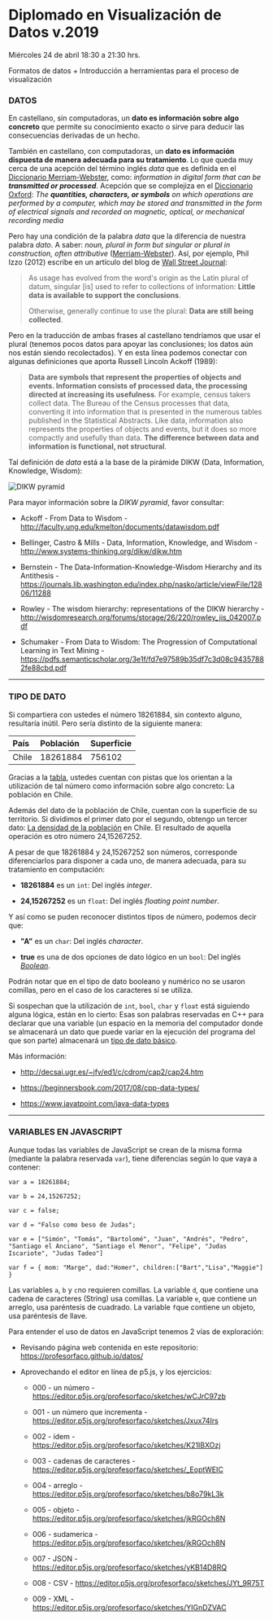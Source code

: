 # Diplomado en Visualización de Datos v.2019

Miércoles 24 de abril
18:30 a 21:30 hrs.

Formatos de datos + Introducción a herramientas para el proceso de visualización

### DATOS

En castellano, sin computadoras, un **dato es información sobre algo concreto** que permite su conocimiento exacto o sirve para deducir las consecuencias derivadas de un hecho.

También en castellano, con computadoras, un **dato es información dispuesta de manera adecuada para su tratamiento**. Lo que queda muy cerca de una acepción del término inglés *data* que es definida en el [Diccionario Merriam-Webster](https://www.merriam-webster.com/dictionary/data), como: *information in digital form that can be **transmitted or processed***. Acepción que se complejiza en el [Diccionario Oxford](https://en.oxforddictionaries.com/definition/data): *The **quantities, characters, or symbols** on which operations are performed by a computer, which may be stored and transmitted in the form of electrical signals and recorded on magnetic, optical, or mechanical recording media*

Pero hay una condición de la palabra *data* que la diferencia de nuestra palabra *dato*. A saber: *noun, plural in form but singular or plural in construction, often attributive* ([Merriam-Webster](https://www.merriam-webster.com/dictionary/data)). Así, por ejemplo, Phil Izzo (2012) escribe en un artículo del blog de [Wall Street Journal](https://blogs.wsj.com/economics/2012/07/05/is-data-is-or-is-data-aint-a-plural/):

> As usage has evolved from the word's origin as the Latin plural of datum, singular [is] used to refer to collections of information: **Little data is available to support the conclusions**.
> 
> Otherwise, generally continue to use the plural: **Data are still being collected**.

Pero en la traducción de ambas frases al castellano tendríamos que usar el plural (tenemos pocos datos para apoyar las conclusiones; los datos aún nos están siendo recolectados). Y en esta línea podemos conectar con algunas definiciones que aporta Russell Lincoln Ackoff (1989):

> **Data are symbols that represent the properties of objects and events. Information consists of processed data, the processing directed at increasing its usefulness**. For example, census takers collect data. The Bureau of the Census processes that data, converting it into information that is presented in the numerous tables published in the Statistical Abstracts. Like data, information also represents the properties of objects and events, but it does so more compactly and usefully than data. **The difference between data and information is functional, not structural**.

Tal definición de *data* está a la base de la pirámide DIKW (Data, Information, Knowledge, Wisdom):

![DIKW pyramid](https://eight2late.files.wordpress.com/2011/03/dikw.jpg)

Para mayor información sobre la *DIKW pyramid*, favor consultar:

- Ackoff - From Data to Wisdom - http://faculty.ung.edu/kmelton/documents/datawisdom.pdf

- Bellinger, Castro & Mills - Data, Information, Knowledge, and Wisdom - http://www.systems-thinking.org/dikw/dikw.htm

- Bernstein - The Data-Information-Knowledge-Wisdom Hierarchy and its Antithesis - https://journals.lib.washington.edu/index.php/nasko/article/viewFile/12806/11288

- Rowley - The wisdom hierarchy: representations of the DIKW hierarchy - http://wisdomresearch.org/forums/storage/26/220/rowley_jis_042007.pdf

- Schumaker - From Data to Wisdom: The Progression of Computational Learning in Text Mining - https://pdfs.semanticscholar.org/3e1f/fd7e97589b35df7c3d08c94357882fe88cbd.pdf

- - - - - - - - - - - - - - - - 

### TIPO DE DATO

Si compartiera con ustedes el número 18261884, sin contexto alguno, resultaría inútil. Pero sería distinto de la siguiente manera: 

| País      |  Población       | Superficie     |
|:----------|:-----------------|:---------------|
| Chile     | 18261884         | 756102         |

Gracias a la [tabla](http://www.visual-literacy.org/periodic_table/periodic_table.html), ustedes cuentan con pistas que los orientan a la utilización de tal número como información sobre algo concreto: La población en Chile. 

Además del dato de la población de Chile, cuentan con la superficie de su territorio. Si dividimos el primer dato por el segundo, obtengo un tercer dato: [La densidad de la población](https://es.wikipedia.org/wiki/Densidad_de_población) en Chile. El resultado de aquella operación es otro número 24,15267252.

A pesar de que 18261884 y 24,15267252 son números, corresponde diferenciarlos para disponer a cada uno, de manera adecuada, para su tratamiento en computación: 

- **18261884** es un `int`: Del inglés *integer*.  

- **24,15267252** es un `float`: Del inglés *floating point number*.

Y así como se puden reconocer distintos tipos de número, podemos decir que:

- **"A"** es un `char`: Del inglés *character*.

- **true** es una de dos opciones de dato lógico en un `bool`: Del inglés [*Boolean*](https://es.wikipedia.org/wiki/Tipo_de_dato_l%C3%B3gico). 

Podrán notar que en el tipo de dato booleano y numérico no se usaron comillas, pero en el caso de los caracteres sí se utiliza. 

Si sospechan que la utilización de `int`, `bool`, `char` y `float` está siguiendo alguna lógica, están en lo cierto: Esas son palabras reservadas en C++ para declarar que una variable (un espacio en la memoria del computador donde se almacenará un dato que puede variar en la ejecución del programa del que son parte) almacenará un [tipo de dato básico](https://www.javatpoint.com/cpp-data-types). 

Más información:

- http://decsai.ugr.es/~jfv/ed1/c/cdrom/cap2/cap24.htm

- https://beginnersbook.com/2017/08/cpp-data-types/

- https://www.javatpoint.com/java-data-types


- - - - - - - - - - - - - - - - -

### VARIABLES EN JAVASCRIPT

Aunque todas las variables de JavaScript se crean de la misma forma (mediante la palabra reservada `var`), tiene diferencias según lo que vaya a contener: 

```
var a = 18261884;

var b = 24,15267252;

var c = false;

var d = "Falso como beso de Judas";

var e = ["Simón", "Tomás", "Bartolomé", "Juan", "Andrés", "Pedro", "Santiago el Anciano", "Santiago el Menor", "Felipe", "Judas Iscariote", "Judas Tadeo"]

var f = { mom: "Marge", dad:"Homer", children:["Bart","Lisa","Maggie"] }
```

Las variables `a`, `b` y `c`no requieren comillas. La variable `d`, que contiene una cadena de caracteres (String) usa comillas. La variable `e`, que contiene un arreglo, usa paréntesis de cuadrado. La variable `f`que contiene un objeto, usa paréntesis de llave.

Para entender el uso de datos en JavaScript tenemos 2 vías de exploración: 

- Revisando página web contenida en este repositorio: https://profesorfaco.github.io/datos/

- Aprovechando el editor en línea de p5.js, y los ejercicios:

  - 000 - un número - https://editor.p5js.org/profesorfaco/sketches/wCJrC97zb

  - 001 - un número que incrementa - https://editor.p5js.org/profesorfaco/sketches/Jxux74Irs

  - 002 - ídem - https://editor.p5js.org/profesorfaco/sketches/K21IBXOzj

  - 003 - cadenas de caracteres - https://editor.p5js.org/profesorfaco/sketches/_EoptWEIC

  - 004 - arreglo - https://editor.p5js.org/profesorfaco/sketches/b8o79kL3k

  - 005 - objeto - https://editor.p5js.org/profesorfaco/sketches/jkRGOch8N

  - 006 - sudamerica - https://editor.p5js.org/profesorfaco/sketches/jkRGOch8N

  - 007 - JSON - https://editor.p5js.org/profesorfaco/sketches/yKB14D8RQ

  - 008 - CSV - https://editor.p5js.org/profesorfaco/sketches/JYt_9R75T

  - 009 - XML - https://editor.p5js.org/profesorfaco/sketches/YIGnDZVAC



